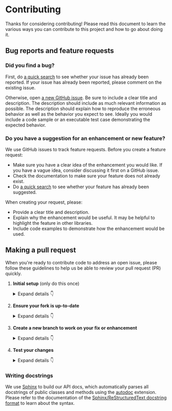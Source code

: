 # Contributing

Thanks for considering contributing! Please read this document to learn the various ways you can contribute to this project and how to go about doing it.

## Bug reports and feature requests

### Did you find a bug?

First, do [a quick search](https://github.com/3dgeo-heidelberg/pytreedb/issues) to see whether your issue has already been reported.
If your issue has already been reported, please comment on the existing issue.

Otherwise, open [a new GitHub issue](https://github.com/3dgeo-heidelberg/pytreedb/issues/new).  Be sure to include a clear title
and description.  The description should include as much relevant information as possible.  The description should
explain how to reproduce the erroneous behavior as well as the behavior you expect to see.  Ideally you would include a
code sample or an executable test case demonstrating the expected behavior.

### Do you have a suggestion for an enhancement or new feature?

We use GitHub issues to track feature requests. Before you create a feature request:

* Make sure you have a clear idea of the enhancement you would like. If you have a vague idea, consider discussing
it first on a GitHub issue.
* Check the documentation to make sure your feature does not already exist.
* Do [a quick search](https://github.com/3dgeo-heidelberg/pytreedb/issues) to see whether your feature has already been suggested.

When creating your request, please:

* Provide a clear title and description.
* Explain why the enhancement would be useful. It may be helpful to highlight the feature in other libraries.
* Include code examples to demonstrate how the enhancement would be used.

## Making a pull request

When you're ready to contribute code to address an open issue, please follow these guidelines to help us be able to review your pull request (PR) quickly.

1. **Initial setup** (only do this once)

    <details><summary>Expand details 👇</summary><br/>

    If you haven't already done so, please [fork](https://docs.github.com/en/get-started/quickstart/fork-a-repo) this repository on GitHub.

    Then clone your fork locally with

        git clone https://github.com/USERNAME/pytreedb.git

    or 

        git clone git@github.com:USERNAME/pytreedb.git

    At this point the local clone of your fork only knows that it came from *your* repo, github.com/USERNAME/pytreedb.git, but doesn't know anything the *main* repo, [https://github.com/3dgeo-heidelberg/pytreedb.git](https://github.com/3dgeo-heidelberg/pytreedb). You can see this by running

        git remote -v

    which will output something like this:

        origin https://github.com/USERNAME/pytreedb.git (fetch)
        origin https://github.com/USERNAME/pytreedb.git (push)

    This means that your local clone can only track changes from your fork, but not from the main repo, and so you won't be able to keep your fork up-to-date with the main repo over time. Therefore you'll need to add another "remote" to your clone that points to [https://github.com/3dgeo-heidelberg/pytreedb.git](https://github.com/3dgeo-heidelberg/pytreedb). To do this, run the following:

        git remote add upstream https://github.com/3dgeo-heidelberg/pytreedb.git

    Now if you do `git remote -v` again, you'll see

        origin https://github.com/USERNAME/pytreedb.git (fetch)
        origin https://github.com/USERNAME/pytreedb.git (push)
        upstream https://github.com/3dgeo-heidelberg/pytreedb.git (fetch)
        upstream https://github.com/3dgeo-heidelberg/pytreedb.git (push)

    Finally, you'll need to create a Python 3 environment suitable for working on this project. There a number of tools out there that making working with virtual environments easier.
    We recommend [Anaconda](https://anaconda.org/) or [Miniconda](https://docs.conda.io/en/latest/miniconda.html).

    Once you installed Anaconda or Miniconda, open an Anaconda/Miniconda prompt and navigate to your `pytreedb` directory. 

    Then you can create and activate a new Python environment from our [environment.yml](https://github.com/3dgeo-heidelberg/pytreedb/blob/main/environment.yml) by running:

        conda env create --file environment.yml --force
        conda activate pytreedb

    </details>

3. **Ensure your fork is up-to-date**

    <details><summary>Expand details 👇</summary><br/>

    Once you've added an "upstream" remote pointing to [https://github.com/3dgeo-heidelberg/pytreedb.git](https://github.com/3dgeo-heidelberg/pytreedb), keeping your fork up-to-date is easy:

        git checkout main  # if not already on main
        git pull --rebase upstream main
        git push

    </details>

4. **Create a new branch to work on your fix or enhancement**

    <details><summary>Expand details 👇</summary><br/>

    Committing directly to the main branch of your fork is not recommended. It will be easier to keep your fork clean if you work on a separate branch for each contribution you intend to make.

    You can create a new branch with

        # replace BRANCH with whatever name you want to give it
        git checkout -b BRANCH
        git push -u origin BRANCH

    </details>

5. **Test your changes**

    <details><summary>Expand details 👇</summary><br/>

    Our continuous integration (CI) testing runs [a number of checks](https://github.com/3dgeo-heidelberg/pytreedb/actions) for each pull request on [GitHub Actions](https://github.com/features/actions). 
    You can run the linters and the tests locally, which is something you should do *before* opening a PR to help speed up the review process and make it easier for us.

    First, you should install pre-commit hooks:
    
        pre-commit install
    
    Now, the code you push is checked for syntax errors before you are able to commit.
    If you tried to commit and are absolutely not able to fix all of these syntax errors, you can (as an exception) run

        git commit -m "your useful commit message" --no-verify

    to bypass the pre-commit hooks.

    We also strive to maintain high test coverage, so most contributions should include additions to [the unit tests](https://github.com/3dgeo-heidelberg/pytreedb/tree/main/pytreedb/test). These tests are run with [`pytest`](https://docs.pytest.org/en/latest/), which you can use to locally run any test modules that you've added or changed.

    If your contribution involves additions to any public part of the API, we require that you write docstrings
    for each function, method, class, or module that you add.
    See the [Writing docstrings](#writing-docstrings) section below for details on the syntax.
    You should test to make sure the API documentation can build without errors by running

      cd doc  
      make html

    If the build fails, it's most likely due to small formatting issues. If the error message isn't clear, feel free to comment on this in your pull request.

    After all of the above checks have passed, you can now open [a new GitHub pull request](https://github.com/3dgeo-heidelberg/pytreedb/pulls).
    Make sure you have a clear description of the problem and the solution, and include a link to relevant issues.

    We look forward to reviewing your PR!

    </details>

### Writing docstrings

We use [Sphinx](https://www.sphinx-doc.org/en/master/index.html) to build our API docs, which automatically parses all docstrings
of public classes and methods using the [autodoc](https://www.sphinx-doc.org/en/master/usage/extensions/autodoc.html) extension.
Please refer to the documentation of the [Sphinx/ReStructuredText docstring format](https://sphinx-rtd-tutorial.readthedocs.io/en/latest/docstrings.html) to learn about the syntax.
